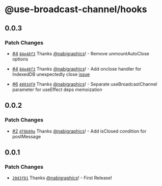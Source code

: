 # @use-broadcast-channel/hooks

## 0.0.3

### Patch Changes

- [#4](https://github.com/use-broadcast-channel/use-broadcast-channel/pull/4) [`84e48f3`](https://github.com/use-broadcast-channel/use-broadcast-channel/commit/84e48f3ae7cc2dd2f4f179be7ca018aa180ad70a) Thanks [@nabigraphics](https://github.com/nabigraphics)! - Remove unmountAutoClose options

- [#4](https://github.com/use-broadcast-channel/use-broadcast-channel/pull/4) [`84e48f3`](https://github.com/use-broadcast-channel/use-broadcast-channel/commit/84e48f3ae7cc2dd2f4f179be7ca018aa180ad70a) Thanks [@nabigraphics](https://github.com/nabigraphics)! - Add onclose handler for IndexedDB unexpectedly close [issue](https://github.com/pubkey/broadcast-channel#handling-indexeddb-onclose-events)

- [#6](https://github.com/use-broadcast-channel/use-broadcast-channel/pull/6) [`4093df9`](https://github.com/use-broadcast-channel/use-broadcast-channel/commit/4093df9dcc23bcd4cf4665a5ef2840bccb2f7be3) Thanks [@nabigraphics](https://github.com/nabigraphics)! - Separate useBroadcastChannel parameter for useEffect deps memoization

## 0.0.2

### Patch Changes

- [#2](https://github.com/use-broadcast-channel/use-broadcast-channel/pull/2) [`df8b89a`](https://github.com/use-broadcast-channel/use-broadcast-channel/commit/df8b89a3a5acb96ba98e78584caed6046b5d5bcc) Thanks [@nabigraphics](https://github.com/nabigraphics)! - Add isClosed condition for postMessage

## 0.0.1

### Patch Changes

- [`20d3f01`](https://github.com/use-broadcast-channel/use-broadcast-channel/commit/20d3f01edd936c4af55d85edb0c6b15d20e3edab) Thanks [@nabigraphics](https://github.com/nabigraphics)! - First Release!
